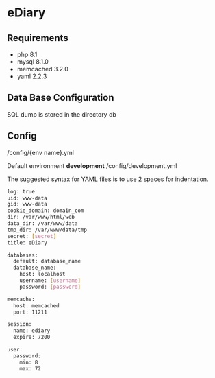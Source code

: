 eDiary
====

## Requirements

* php 8.1
* mysql 8.1.0
* memcached 3.2.0
* yaml 2.2.3

## Data Base Configuration 

SQL dump is stored in the directory db

## Config
/config/{env name}.yml

Default environment __development__ /config/development.yml

The suggested syntax for YAML files is to use 2 spaces for indentation.


```bash
log: true
uid: www-data
gid: www-data
cookie_domain: domain_com
dir: /var/www/html/web
data_dir: /var/www/data
tmp_dir: /var/www/data/tmp
secret: [secret]
title: eDiary

databases:
  default: database_name
  database_name:
    host: localhost
    username: [username]
    password: [password]

memcache:
  host: memcached
  port: 11211

session:
  name: ediary
  expire: 7200

user:
  password:
    min: 8
    max: 72

```
